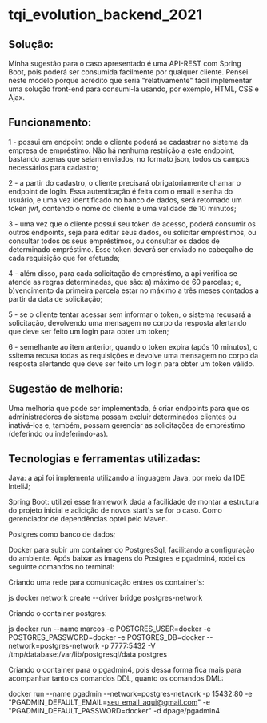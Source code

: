 # tqi_evolution_backend_2021

## Solução: 
Minha sugestão para o caso apresentado é uma API-REST com Spring Boot, pois poderá ser consumida facilmente por qualquer cliente. Pensei neste modelo porque acredito que seria "relativamente" fácil implementar uma solução front-end para consumí-la usando, por exemplo, HTML, CSS e Ajax.

## Funcionamento:

1 - possui em endpoint onde o cliente poderá se cadastrar no sistema da empresa de empréstimo. Não há nenhuma restrição a este endpoint, bastando apenas que sejam enviados, no formato json, todos os campos necessários para cadastro;

2 - a partir do cadastro, o cliente precisará obrigatoriamente chamar o endpoint de login. Essa autenticação é feita com o email e senha do usuário, e uma vez identificado no banco de dados, será retornado um token jwt, contendo o nome do cliente e uma validade de 10 minutos;

3 - uma vez que o cliente possui seu token de acesso, poderá consumir os outros endpoints, seja para editar seus dados, ou solicitar empréstimos, ou consultar todos os seus empréstimos, ou consultar os dados de determinado empréstimo. Esse token deverá ser enviado no cabeçalho de cada requisição que for efetuada;

4 - além disso, para cada solicitação de empréstimo, a api verifica se atende as regras determinadas, que são: a) máximo de 60 parcelas; e, b)vencimento da primeira parcela estar no máximo a três meses contados a partir da data de solicitação;

5 - se o cliente tentar acessar sem informar o token, o sistema recusará a solicitação, devolvendo uma mensagem no corpo da resposta alertando que deve ser feito um login para obter um token;

6 - semelhante ao item anterior, quando o token expira (após 10 minutos), o ssitema recusa todas as requisições e devolve uma mensagem no corpo da resposta alertando que deve ser feito um login para obter um token válido.

## Sugestão de melhoria:

Uma melhoria que pode ser implementada, é criar endpoints para que os administradores do sistema possam excluir determinados clientes ou inativá-los e, também, possam gerenciar as solicitações de empréstimo (deferindo ou indeferindo-as).
 

## Tecnologias e ferramentas utilizadas:

Java: a api foi implementa utilizando a linguagem Java, por meio da IDE InteliJ;

Spring Boot: utilizei esse framework dada a facilidade de montar a estrutura do projeto inicial e adicição de novos start's se for o caso. Como gerenciador de dependências optei pelo Maven.

Postgres como banco de dados;

Docker para subir um container do PostgresSql, facilitando a configuração do ambiente. Após baixar as imagens do Postgres e pgadmin4, rodei os seguinte comandos no terminal:

Criando uma rede para comunicação entres os container's:

js  docker network create --driver bridge postgres-network

    
Criando o container postgres: 

js docker run --name marcos -e POSTGRES_USER=docker -e POSTGRES_PASSWORD=docker -e POSTGRES_DB=docker --network=postgres-network -p 7777:5432 -V /tmp/database:/var/lib/postgresql/data postgres


Criando o container para o pgadmin4, pois dessa forma fica mais para acompanhar tanto os comandos DDL, quanto os comandos DML:

docker run --name pgadmin --network=postgres-network -p 15432:80 -e "PGADMIN_DEFAULT_EMAIL=seu_email_aqui@gmail.com" -e "PGADMIN_DEFAULT_PASSWORD=docker" -d dpage/pgadmin4








    
